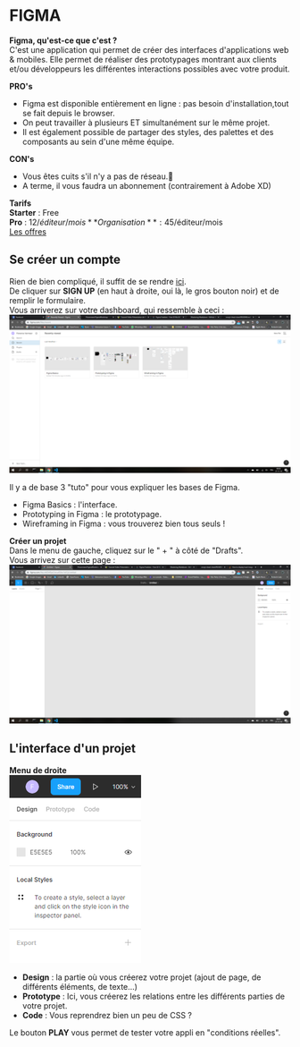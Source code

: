 # FIGMA

**Figma, qu'est-ce que c'est ?**  
C'est une application qui permet de créer des interfaces d'applications web & mobiles. Elle permet de réaliser des prototypages montrant aux clients et/ou développeurs les différentes interactions possibles avec votre produit.

**PRO's**

- Figma est disponible entièrement en ligne : pas besoin d'installation,tout se fait depuis le browser.
- On peut travailler à plusieurs ET simultanément sur le même projet.
- Il est également possible de partager des styles, des palettes et des composants au sein d'une même équipe.

**CON's**

- Vous êtes cuits s'il n'y a pas de réseau.:clown_face:
- A terme, il vous faudra un abonnement (contrairement à Adobe XD)

**Tarifs**  
**Starter** : Free  
**Pro** : 12$/éditeur/mois  
    **Organisation** : 45$/éditeur/mois  
[Les offres](https://www.figma.com/pricing/)

## Se créer un compte

Rien de bien compliqué, il suffit de se rendre [ici](https://www.figma.com/).  
De cliquer sur **SIGN UP** (en haut à droite, oui là, le gros bouton noir) et de remplir le formulaire.  
Vous arriverez sur votre dashboard, qui ressemble à ceci :  
![Votre dashboard](./assets/dashboard.png)

Il y a de base 3 "tuto" pour vous expliquer les bases de Figma.

- Figma Basics : l'interface.
- Prototyping in Figma : le prototypage.
- Wireframing in Figma : vous trouverez bien tous seuls !

**Créer un projet**  
Dans le menu de gauche, cliquez sur le " + " à côté de "Drafts".  
Vous arrivez sur cette page :
![New Draft](./assets/newDraft.png)

## L'interface d'un projet

**Menu de droite**  
![Menu droite](./assets/menuDroite.png)

- **Design** : la partie où vous créerez votre projet (ajout de page, de différents éléments, de texte...)
- **Prototype** : Ici, vous créerez les relations entre les différents parties de votre projet.
- **Code** : Vous reprendrez bien un peu de CSS ?

Le bouton **PLAY** vous permet de tester votre appli en "conditions réelles".
